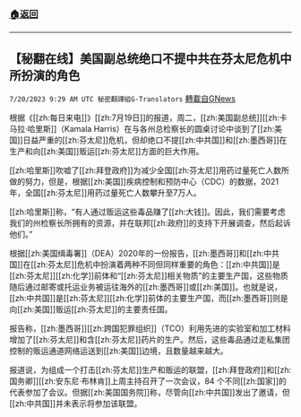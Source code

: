 ###  [:house:返回](README.md)
---


## 【秘翻在线】美国副总统绝口不提中共在芬太尼危机中所扮演的角色
`7/20/2023 9:29 AM UTC 秘密翻譯組G-Translators` [轉載自GNews](https://gnews.org/articles/1474331)

根据《[[zh:每日来电]]》[[zh:7月19日]]的报道，周二，[[zh:美国副总统]][[zh:卡马拉·哈里斯]]（Kamala Harris）在与各州总检察长的圆桌讨论中谈到了[[zh:美国]]日益严重的[[zh:芬太尼]]危机，但却绝口不提[[zh:中共国]]和[[zh:墨西哥]]在生产和向[[zh:美国]]贩运[[zh:芬太尼]]方面的巨大作用。

[[zh:哈里斯]]吹嘘了[[zh:拜登政府]]为减少全国[[zh:芬太尼]]用药过量死亡人数所做的努力，但是，根据[[zh:美国]]疾病控制和预防中心（CDC）的数据，2021年，全国[[zh:芬太尼]]用药过量死亡人数攀升至7万人。

[[zh:哈里斯]]称，“有人通过贩运这些毒品赚了[[zh:大钱]]。因此，我们需要考虑我们的州检察长所拥有的资源，并在联邦[[zh:政府]]的支持下开展调查，然后起诉他们。”

根据[[zh:美国缉毒署]]（DEA）2020年的一份报告，[[zh:墨西哥]]和[[zh:中共国]]在[[zh:芬太尼]]危机中扮演着两种不同但同样重要的角色：[[zh:中共国]]是[[zh:芬太尼]][[zh:化学]]前体和“[[zh:芬太尼]]相关物质”的主要生产国，这些物质随后通过邮寄或托运业务被运往海外的[[zh:墨西哥]]或[[zh:美国]]。也就是说，[[zh:中共国]]是[[zh:芬太尼]][[zh:化学]]前体的主要生产国，而[[zh:墨西哥]]则是向[[zh:美国]]贩运[[zh:芬太尼]]的主要责任国。

报告称，[[zh:墨西哥]][[zh:跨国犯罪组织]]（TCO）利用先进的实验室和加工材料增加了[[zh:芬太尼]]和含[[zh:芬太尼]]药片的生产。然后，这些毒品通过走私集团控制的贩运通道网络运送到[[zh:美国]]边境，且数量越来越大。

报道说，为组成一个打击[[zh:芬太尼]]生产和贩运的联盟，[[zh:拜登政府]]和[[zh:国务卿]][[zh:安东尼·布林肯]]上周主持召开了一次会议，84 个不同[[zh:国家]]的代表参加了会议。但据[[zh:美国国务院]]称，尽管向[[zh:中共国]]发出了邀请，但[[zh:中共国]]并未表示将参加该联盟。
